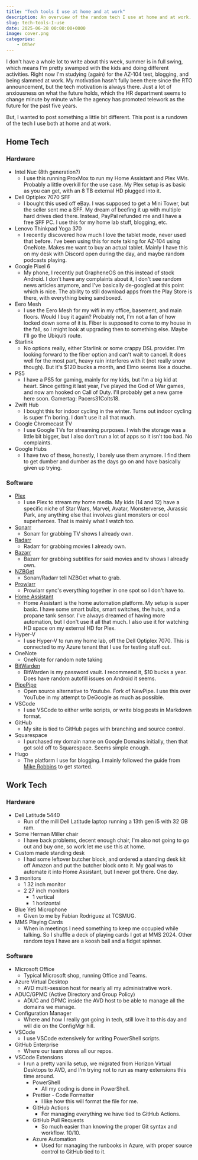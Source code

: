 ```yaml
---
title: "Tech tools I use at home and at work"
description: An overview of the random tech I use at home and at work.
slug: tech-tools-I-use
date: 2025-06-28 00:00:00+0000
image: cover.png
categories:
    - Other
---
```


I don't have a whole lot to write about this week, summer is in full swing, which means I'm pretty swamped with the kids and doing different activities. Right now I'm studying (again) for the AZ-104 test, blogging, and being slammed at work. My motivation hasn't fully been there since the RTO announcement, but the tech motivation is always there. Just a lot of anxiousness on what the future holds, which the HR department seems to change minute by minute while the agency has promoted telework as the future for the past five years.

But, I wanted to post something a little bit different. This post is a rundown of the tech I use both at home and at work.

## Home Tech

### Hardware
- Intel Nuc (8th generation?)
  - I use this running ProxMox to run my Home Assistant and Plex VMs. Probably a little overkill for the use case. My Plex setup is as basic as you can get, with an 8 TB external HD plugged into it.
- Dell Optiplex 7070 SFF
  - I bought this used off eBay. I was supposed to get a Mini Tower, but the seller sent me a SFF. My dream of beefing it up with multiple hard drives died there. Instead, PayPal refunded me and I have a free SFF PC. I use this for my home lab stuff, blogging, etc.
- Lenovo Thinkpad Yoga 370
  - I recently discovered how much I love the tablet mode, never used that before. I've been using this for note taking for AZ-104 using OneNote. Makes me want to buy an actual tablet. Mainly I have this on my desk with Discord open during the day, and maybe random podcasts playing.
- Google Pixel 6
  - My phone, I recently put GrapheneOS on this instead of stock Android. I don't have any complaints about it, I don't see random news articles anymore, and I've basically de-googled at this point which is nice. The ability to still download apps from the Play Store is there, with everything being sandboxed.
- Eero Mesh
  - I use the Eero Mesh for my wifi in my office, basement, and main floors. Would I buy it again? Probably not, I'm not a fan of how locked down some of it is. Fiber is supposed to come to my house in the fall, so I might look at upgrading then to something else. Maybe I'll go the Ubiquiti route.
- Starlink
  - No options really, either Starlink or some crappy DSL provider. I'm looking forward to the fiber option and can't wait to cancel. It does well for the most part, heavy rain interferes with it (not really snow though). But it's $120 bucks a month, and Elmo seems like a douche.
- PS5
  - I have a PS5 for gaming, mainly for my kids, but I'm a big kid at heart. Since getting it last year, I've played the God of War games, and now am hooked on Call of Duty. I'll probably get a new game here soon. Gamertag: Pacers31Colts18.
- Zwift Hub
  - I bought this for indoor cycling in the winter. Turns out indoor cycling is super f'n boring. I don't use it all that much.
- Google Chromecast TV
  - I use Google TVs for streaming purposes. I wish the storage was a little bit bigger, but I also don't run a lot of apps so it isn't too bad. No complaints.
- Google Hubs
  - I have two of these, honestly, I barely use them anymore. I find them to get dumber and dumber as the days go on and have basically given up trying.

### Software

- [Plex](https://plex.tv)
  - I use Plex to stream my home media. My kids (14 and 12) have a specific niche of Star Wars, Marvel, Avatar, Monsterverse, Jurassic Park, any anything else that involves giant monsters or cool superheroes. That is mainly what I watch too.
- [Sonarr](https://sonarr.tv/)
  - Sonarr for grabbing TV shows I already own.
- [Radarr](https://radarr.video/)
  - Radarr for grabbing movies I already own.
- [Bazarr](https://www.bazarr.media/)
  - Bazarr for grabbing subtitles for said movies and tv shows I already own.
- [NZBGet](https://nzbget.net/)
  - Sonarr/Radarr tell NZBGet what to grab.
- [Prowlarr](https://prowlarr.com/)
  - Prowlarr sync's everything together in one spot so I don't have to.
- [Home Assistant](https://www.home-assistant.io/)
  - Home Assistant is the home automation platform. My setup is super basic. I have some smart bulbs, smart switches, the hubs, and a propane tank sensor. I've always dreamed of having more automation, but I don't use it all that much. I also use it for watching HD space on my external HD for Plex.
- Hyper-V
  - I use Hyper-V to run my home lab, off the Dell Optiplex 7070. This is connected to my Azure tenant that I use for testing stuff out.
- OneNote
  - OneNote for random note taking
- [BitWarden](https://bitwarden.com/)
  - BitWarden is my password vault. I recommend it, $10 bucks a year. Does have random autofill issues on Android it seems.
- [PipePipe](https://github.com/InfinityLoop1308/PipePipe/releases)
  - Open source alternative to Youtube. Fork of NewPipe. I use this over YouTube in my attempt to DeGoogle as much as possible.
- VSCode
  - I use VSCode to either write scripts, or write blog posts in Markdown format.
- GitHub
  - My site is tied to GitHub pages with branching and source control.
- Squarespace
  - I purchased my domain name on Google Domains initially, then that got sold off to Squarespace. Seems simple enough.
- Hugo
  - The platform I use for blogging. I mainly followed the guide from [Mike Robbins](https://mikefrobbins.com/2023/10/26/building-and-deploying-a-blog-with-hugo-and-github-pages/) to get started.

## Work Tech

### Hardware

- Dell Latitude 5440
  - Run of the mill Dell Latitude laptop running a 13th gen i5 with 32 GB ram.
- Some Herman Miller chair
  - I have back problems, decent enough chair, I'm also not going to go out and buy one, so work let me use this at home.
- Custom made standing desk
  - I had some leftover butcher block, and ordered a standing desk kit off Amazon and put the butcher block onto it. My goal was to automate it into Home Assistant, but I never got there. One day.
- 3 monitors
  - 1 32 inch monitor
  - 2 27 inch monitors
    - 1 vertical
    - 1 horizontal
- Blue Yeti Microphone
  - Given to me by Fabian Rodriguez at TCSMUG. 
- MMS Playing Cards
  - When in meetings I need something to keep me occupied while talking. So I shuffle a deck of playing cards I got at MMS 2024. Other random toys I have are a koosh ball and a fidget spinner.

### Software
- Microsoft Office
  - Typical Microsoft shop, running Office and Teams.
- Azure Virtual Desktop
  - AVD multi-session host for nearly all my administrative work.
- ADUC/GPMC (Active Directory and Group Policy)
  - ADUC and GPMC inside the AVD host to be able to manage all the domains we manage.
- Configuration Manager
  - Where and how I really got going in tech, still love it to this day and will die on the ConfigMgr hill.
- VSCode
  - I use VSCode extensively for writing PowerShell scripts.
- GitHub Enterprise
  - Where our team stores all our repos.
- VSCode Extensions
  - I run a pretty vanilla setup, we migrated from Horizon Virtual Desktops to AVD, and I'm trying not to run as many extensions this time around.
    - PowerShell
      - All my coding is done in PowerShell.
    - Prettier - Code Formatter
      - I like how this will format the file for me.
    - GitHub Actions
      - For managing everything we have tied to GitHub Actions.
    - GitHub Pull Requests
      - So much easier than knowing the proper Git syntax and workflow. 10/10.
    - Azure Automation
      - Used for managing the runbooks in Azure, with proper source control to GitHub tied to it.
